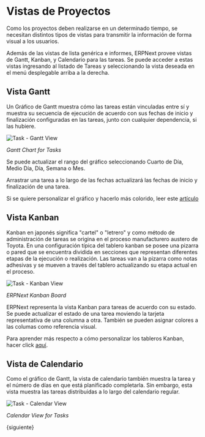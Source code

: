 <!-- add-breadcrumbs -->
# Vistas de Proyectos

Como los proyectos deben realizarse en un determinado tiempo, se necesitan distintos tipos de vistas para transmitir la información de forma visual a los usuarios.  

Además de las vistas de lista genérica e informes, ERPNext provee vistas de Gantt, Kanban, y Calendario para las tareas. Se puede acceder a estas vistas ingresando al listado de Tareas y seleccionando la vista deseada en el menú desplegable arriba a la derecha.  

## Vista Gantt

Un Gráfico de Gantt muestra cómo las tareas están vinculadas entre sí y muestra su secuencia de ejecución de acuerdo con sus fechas de inicio y finalización configuradas en las tareas, junto con cualquier dependencia, si las hubiere. 

![Task - Gantt View](/docs/assets/img/project/task-gantt-chart.png)

*Gantt Chart for Tasks*

Se puede actualizar el rango del gráfico seleccionando Cuarto de Día, Medio Día, Día, Semana o Mes.

Arrastrar una tarea a lo largo de las fechas actualizará las fechas de inicio y finalización de una tarea. 

Si se quiere personalizar el gráfico y hacerlo más colorido, leer este [artículo](/docs/user/manual/es/projects/articles/make-a-colorful-gantt-chart)

## Vista Kanban

Kanban en japonés significa "cartel" o "letrero" y como método de administración de tareas se origina en el proceso manufacturero austero de Toyota. En una configuración típica del tablero kanban se posee una pizarra o pared que se encuentra dividida en secciones que representan diferentes etapas de la ejecución o realización. Las tareas van a la pizarra como notas adhesivas y se mueven a través del tablero actualizando su etapa actual en el proceso.  

![Task - Kanban View](/docs/assets/img/project/task-kanban.png)

*ERPNext Kanban Board*

ERPNext representa la vista Kanban para tareas de acuerdo con su estado. Se puede actualizar el estado de una tarea moviendo la tarjeta representativa de una columna a otra. También se pueden asignar colores a las columas como referencia visual. 

Para aprender más respecto a cómo personalizar los tableros Kanban, hacer click [aquí](/docs/user/manual/en/customize-erpnext/kanban-board).

## Vista de Calendario

Como el gráfico de Gantt, la vista de calendario también muestra la tarea y el número de días en que está planificado completarla. Sin embargo, esta vista muestra las tareas distribuidas a lo largo del calendario regular. 

![Task - Calendar View](/docs/assets/img/project/task-calendar.png)

*Calendar View for Tasks*

{siguiente}